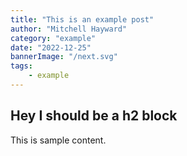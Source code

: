 ```yaml
---
title: "This is an example post"
author: "Mitchell Hayward"
category: "example"
date: "2022-12-25"
bannerImage: "/next.svg"
tags:
    - example
---
```


## Hey I should be a h2 block

This is sample content.